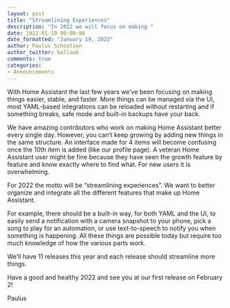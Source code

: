```yaml
---
layout: post
title: "Streamlining Experiences"
description: "In 2022 we will focus on making "
date: 2022-01-19 00:00:00
date_formatted: "January 19, 2022"
author: Paulus Schoutsen
author_twitter: balloob
comments: true
categories:
- Announcements
---
```


With Home Assistant the last few years we’ve been focusing on making things easier, stable, and faster. More things can be managed via the UI, most YAML-based integrations can be reloaded without restarting and if something breaks, safe mode and built-in backups have your back.

We have amazing contributors who work on making Home Assistant better every single day. However, you can’t keep growing by adding new things in the same structure. An interface made for 4 items will become confusing once the 10th item is added (like our profile page). A veteran Home Assistant user might be fine because they have seen the growth feature by feature and know exactly where to find what. For new users it is overwhelming.

For 2022 the motto will be “streamlining experiences”. We want to better organize and integrate all the different features that make up Home Assistant.

For example, there should be a built-in way, for both YAML and the UI, to easily send a notification with a camera snapshot to your phone, pick a song to play for an automation, or use text-to-speech to notify you when something is happening. All these things are possible today but require too much knowledge of how the various parts work.

We’ll have 11 releases this year and each release should streamline more things.

Have a good and healthy 2022 and see you at our first release on February 2!

Paulus
